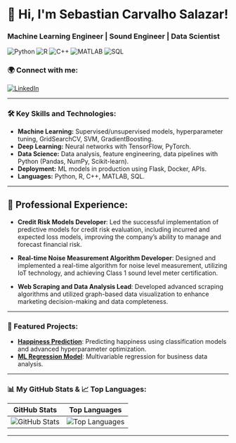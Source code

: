 # 👋 Hi, I'm Sebastian Carvalho Salazar!

### Machine Learning Engineer | Sound Engineer | Data Scientist
![Python](https://img.shields.io/badge/Python-3776AB?style=for-the-badge&logo=python&logoColor=white)
![R](https://img.shields.io/badge/R-276DC3?style=for-the-badge&logo=r&logoColor=white)
![C++](https://img.shields.io/badge/C++-00599C?style=for-the-badge&logo=c%2B%2B&logoColor=white)
![MATLAB](https://img.shields.io/badge/MATLAB-FF8C00?style=for-the-badge&logo=mathworks&logoColor=white)
![SQL](https://img.shields.io/badge/SQL-4479A1?style=for-the-badge&logo=postgresql&logoColor=white)


### 🌍 Connect with me:
[![LinkedIn](https://img.shields.io/badge/LinkedIn-blue?logo=linkedin&logoColor=white)](https://www.linkedin.com/in/sebastian-carvalho)

---

### 🛠️ Key Skills and Technologies:
- **Machine Learning:** Supervised/unsupervised models, hyperparameter tuning, GridSearchCV, SVM, GradientBoosting.
- **Deep Learning:** Neural networks with TensorFlow, PyTorch.
- **Data Science:** Data analysis, feature engineering, data pipelines with Python (Pandas, NumPy, Scikit-learn).
- **Deployment:** ML models in production using Flask, Docker, APIs.
- **Languages:** Python, R, C++, MATLAB, SQL.

---

## 💼 Professional Experience:

- **Credit Risk Models Developer**: Led the successful implementation of predictive models for credit risk evaluation, including incurred and expected loss models, improving the company’s ability to manage and forecast financial risk.

- **Real-time Noise Measurement Algorithm Developer**: Designed and implemented a real-time algorithm for noise level measurement, utilizing IoT technology, and achieving Class 1 sound level meter certification.

- **Web Scraping and Data Analysis Lead**: Developed advanced scraping algorithms and utilized graph-based data visualization to enhance marketing decision-making and data completeness.

---

### 🌟 Featured Projects:
- [**Happiness Prediction**](https://github.com/SebastianCarvalhoSalazar/HappinessPrediction): Predicting happiness using classification models and advanced hyperparameter optimization.
- [**ML Regression Model**](#): Multivariable regression for business data analysis.

---

### 📊 My GitHub Stats & 📈 Top Languages:

| GitHub Stats | Top Languages |
| --- | --- |
| ![GitHub Stats](https://github-readme-stats.vercel.app/api?username=SebastianCarvalhoSalazar&show_icons=true&theme=radical) | ![Top Languages](https://github-readme-stats.vercel.app/api/top-langs/?username=SebastianCarvalhoSalazar&layout=compact&theme=radical) |

---
